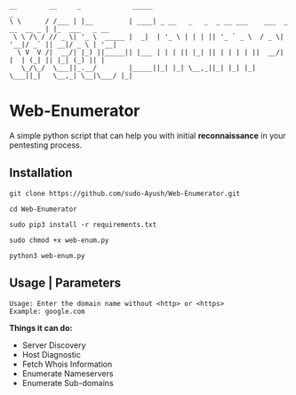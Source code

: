 ```
__        __     _             _____                                             _               
\ \      / /___ | |__         | ____| _ __   _   _  _ __ ___    ___  _ __  __ _ | |_  ___   _ __ 
 \ \ /\ / // _ \| '_ \  _____ |  _|  | '_ \ | | | || '_ ` _ \  / _ \| '__|/ _` || __|/ _ \ | '__|
  \ V  V /|  __/| |_) ||_____|| |___ | | | || |_| || | | | | ||  __/| |  | (_| || |_| (_) || |   
   \_/\_/  \___||_.__/        |_____||_| |_| \__,_||_| |_| |_| \___||_|   \__,_| \__|\___/ |_| 
```

# Web-Enumerator

A simple python script that can help you with initial **reconnaissance** in your pentesting process.


## Installation
```
git clone https://github.com/sudo-Ayush/Web-Enumerator.git

cd Web-Enumerator

sudo pip3 install -r requirements.txt

sudo chmod +x web-enum.py

python3 web-enum.py
```

## Usage | Parameters
```
Usage: Enter the domain name without <http> or <https>
Example: google.com 
```

**Things it can do:**

- Server Discovery
- Host Diagnostic
- Fetch Whois Information
- Enumerate Nameservers
- Enumerate Sub-domains
